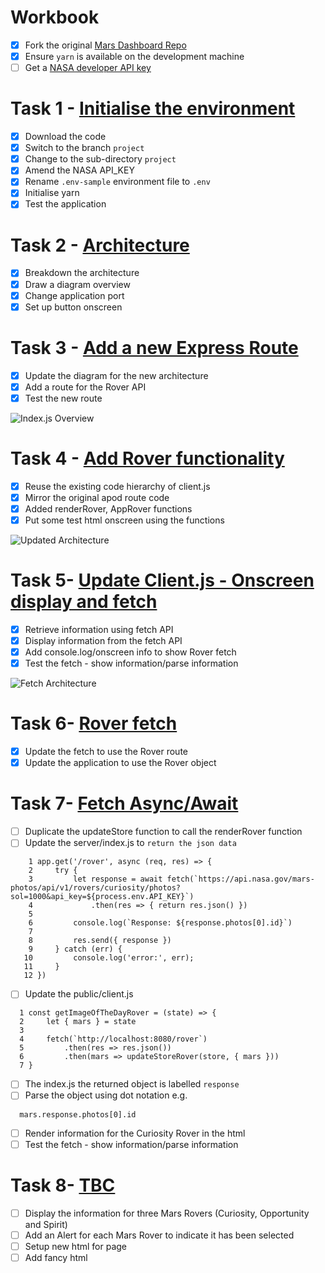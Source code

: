 # Workbook

- [x] Fork the original [Mars Dashboard Repo](https://github.com/udacity/nd032-c2-functional-programming-with-javascript-starter.git)
- [x] Ensure `yarn` is available on the development machine
- [ ] Get a [NASA developer API key](https://api.nasa.gov/)

# Task 1 - [Initialise the environment](https://github.com/rosera/nd032-c2-functional-programming-with-javascript-starter/blob/project/task-one.md)

- [x] Download the code
- [x] Switch to the branch `project`
- [x] Change to the sub-directory `project`
- [x] Amend the NASA API_KEY
- [x] Rename `.env-sample` environment file to `.env`
- [x] Initialise yarn
- [x] Test the application

# Task 2 - [Architecture](https://github.com/rosera/nd032-c2-functional-programming-with-javascript-starter/blob/project/task-two.md)

- [x] Breakdown the architecture
- [x] Draw a diagram overview
- [x] Change application port
- [x] Set up button onscreen

# Task 3 - [Add a new Express Route]()

- [x] Update the diagram for the new architecture
- [x] Add a route for the Rover API
- [x] Test the new route

![Index.js Overview](https://github.com/rosera/nd032-c2-functional-programming-with-javascript-starter/blob/project/images/task_3_route_arch.png "Route Architecture")


# Task 4 - [Add Rover functionality]()
- [x] Reuse the existing code hierarchy of client.js
- [x] Mirror the original apod route code
- [x] Added renderRover, AppRover functions
- [x] Put some test html onscreen using the functions

![Updated Architecture](https://github.com/rosera/nd032-c2-functional-programming-with-javascript-starter/blob/project/images/task_4_architecture.png "Updated Architecture")


# Task 5- [Update Client.js - Onscreen display and fetch]()
- [x] Retrieve information using fetch API
- [x] Display information from the fetch API
- [x] Add console.log/onscreen info to show Rover fetch
- [x] Test the fetch - show information/parse information

![Fetch Architecture](https://github.com/rosera/nd032-c2-functional-programming-with-javascript-starter/blob/project/images/task_5_architecture.png "Fetch Architecture")

# Task 6- [Rover fetch]()
- [x] Update the fetch to use the Rover route
- [x] Update the application to use the Rover object

# Task 7- [Fetch Async/Await]()

- [ ] Duplicate the updateStore function to call the renderRover function
- [ ] Update the server/index.js to `return the json data`
```
    1 app.get('/rover', async (req, res) => {
    2     try {
    3         let response = await fetch(`https://api.nasa.gov/mars-photos/api/v1/rovers/curiosity/photos?sol=1000&api_key=${process.env.API_KEY}`)
    4             .then(res => { return res.json() })
    5
    6         console.log(`Response: ${response.photos[0].id}`)  
    7    
    8         res.send({ response })   
    9     } catch (err) {
   10         console.log('error:', err);
   11     }
   12 })     
```

- [ ] Update the public/client.js
```
  1 const getImageOfTheDayRover = (state) => {
  2     let { mars } = state
  3     
  4     fetch(`http://localhost:8080/rover`)    
  5         .then(res => res.json())     
  6         .then(mars => updateStoreRover(store, { mars }))      
  7 } 
```

- [ ] The index.js the returned object is labelled `response`
- [ ] Parse the object using dot notation e.g.

```
  mars.response.photos[0].id
```
- [ ] Render information for the Curiosity Rover in the html
- [ ] Test the fetch - show information/parse information

# Task 8- [TBC]()
- [ ] Display the information for three Mars Rovers (Curiosity, Opportunity and Spirit)
- [ ] Add an Alert for each Mars Rover to indicate it has been selected
- [ ] Setup new html for page
- [ ] Add fancy html
